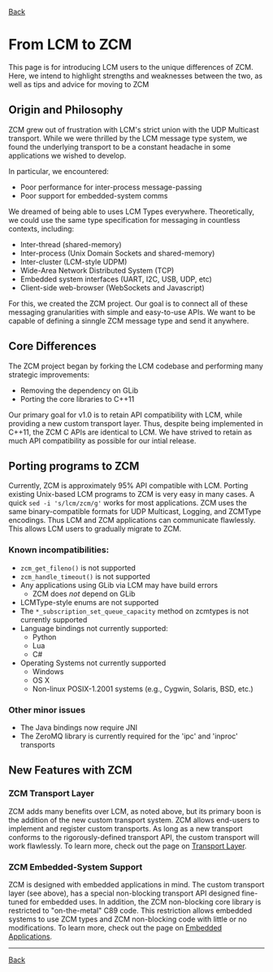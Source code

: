 <a href="javascript:history.go(-1)">Back</a>
# From LCM to ZCM

This page is for introducing LCM users to the unique differences of ZCM. Here, we intend
to highlight strengths and weaknesses between the two, as well as tips and advice for
moving to ZCM

## Origin and Philosophy

ZCM grew out of frustration with LCM's strict union with the UDP Multicast transport.
While we were thrilled by the LCM message type system, we found the underlying transport
to be a constant headache in some applications we wished to develop.

In particular, we encountered:

  - Poor performance for inter-process message-passing
  - Poor support for embedded-system comms

We dreamed of being able to uses LCM Types everywhere. Theoretically, we could use
the same type specification for messaging in countless contexts, including:

  - Inter-thread (shared-memory)
  - Inter-process (Unix Domain Sockets and shared-memory)
  - Inter-cluster (LCM-style UDPM)
  - Wide-Area Network Distributed System (TCP)
  - Embedded system interfaces (UART, I2C, USB, UDP, etc)
  - Client-side web-browser (WebSockets and Javascript)

For this, we created the ZCM project. Our goal is to connect all of these messaging
granularities with simple and easy-to-use APIs. We want to be capable of defining
a sinngle ZCM message type and send it anywhere.

## Core Differences

The ZCM project began by forking the LCM codebase and performing many strategic improvements:

  - Removing the dependency on GLib
  - Porting the core libraries to C++11

Our primary goal for v1.0 is to retain API compatibility with LCM, while providing a new
custom transport layer. Thus, despite being implemented in C++11, the ZCM C APIs are
identical to LCM. We have strived to retain as much API compatibility as possible for
our intial release.

## Porting programs to ZCM

Currently, ZCM is approximately 95% API compatible with LCM. Porting existing Unix-based LCM
programs to ZCM is very easy in many cases. A quick `sed -i 's/lcm/zcm/g'` works for
most applications. ZCM uses the same binary-compatible formats for UDP Multicast, Logging,
and ZCMType encodings. Thus LCM and ZCM applications can communicate flawlessly. This
allows LCM users to gradually migrate to ZCM.

### Known incompatibilities:
 - `zcm_get_fileno()` is not supported
 - `zcm_handle_timeout()` is not supported
 - Any applications using GLib via LCM may have build errors
   - ZCM does *not* depend on GLib
 - LCMType-style enums are not supported
 - The `*_subscription_set_queue_capacity` method on zcmtypes is not currently supported
 - Language bindings not currently supported:
   - Python
   - Lua
   - C#
 - Operating Systems not currently supported
   - Windows
   - OS X
   - Non-linux POSIX-1.2001 systems (e.g., Cygwin, Solaris, BSD, etc.)

### Other minor issues
 - The Java bindings now require JNI
 - The ZeroMQ library is currently required for the 'ipc' and 'inproc' transports

## New Features with ZCM

### ZCM Transport Layer

ZCM adds many benefits over LCM, as noted above, but its primary boon is the addition
of the new custom transport system. ZCM allows end-users to implement and register
custom transports. As long as a new transport conforms to the rigorously-defined
transport API, the custom transport will work flawlessly. To learn more, check out
the page on [Transport Layer](transports.md).

### ZCM Embedded-System Support

ZCM is designed with embedded applications in mind. The custom transport layer (see above),
has a special non-blocking transport API designed fine-tuned for embedded uses. In addition,
the ZCM non-blocking core library is restricted to "on-the-metal" C89 code. This restriction allows
embedded systems to use ZCM types and ZCM non-blocking code with little or no modifications.
To learn more, check out the page on [Embedded Applications](embedded.md).

<hr>
<a href="javascript:history.go(-1)">Back</a>
